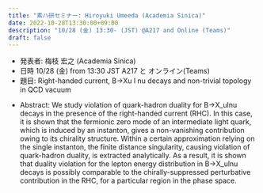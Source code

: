 ```yaml
---
title: "素ハ研セミナー: Hiroyuki Umeeda (Academia Sinica)"
date: 2022-10-28T13:30:00+09:00
description: "10/28 (金) 13:30- (JST) @A217 and Online (Teams)"
draft: false
---
```


- 発表者:
梅枝 宏之 (Academia Sinica)
- 日時
10/28 (金) from 13:30 JST A217 と オンライン(Teams)
- 題目: 
Right-handed current, B->Xu l nu decays and non-trivial topology in QCD vacuum

<!--more-->

- Abstract:
We study violation of quark-hadron duality for B->X_ulnu decays in the presence of the right-handed current (RHC). In this case, it is shown that the fermionic zero mode of an intermediate light quark, which is induced by an instanton, gives a non-vanishing contribution owing to its chirality structure. Within a certain approximation relying on the single instanton, the finite distance singularity, causing violation of quark-hadron duality, is extracted analytically. As a result, it is shown that duality violation for the lepton energy distribution in B->X_ulnu decays is possibly comparable to the chirally-suppressed perturbative contribution in the RHC, for a particular region in the phase space.
